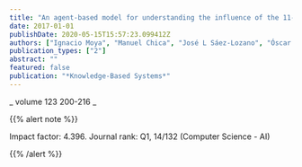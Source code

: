 ```yaml
---
title: "An agent-based model for understanding the influence of the 11-M terrorist attacks on the 2004 Spanish elections"
date: 2017-01-01
publishDate: 2020-05-15T15:57:23.099412Z
authors: ["Ignacio Moya", "Manuel Chica", "José L Sáez-Lozano", "Óscar Cordón"]
publication_types: ["2"]
abstract: ""
featured: false
publication: "*Knowledge-Based Systems*"
---
```



_ volume 123 200-216 _


{{% alert note %}}

Impact factor: 4.396. Journal rank: Q1, 14/132 (Computer Science - AI)

{{% /alert %}}
